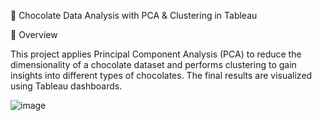 🍫 Chocolate Data Analysis with PCA & Clustering in Tableau

📖 Overview

This project applies Principal Component Analysis (PCA) to reduce the dimensionality of a chocolate dataset and performs clustering to gain insights into different types of chocolates. The final results are visualized using Tableau dashboards.

![image](https://github.com/user-attachments/assets/4d2a70c4-33ff-4437-8377-8cf317a11afe)

